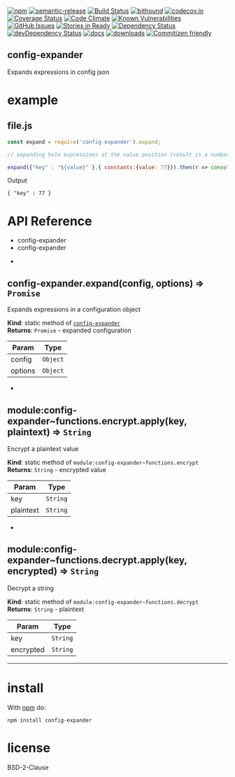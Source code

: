 [![npm](https://img.shields.io/npm/v/config-expander.svg)](https://www.npmjs.com/package/config-expander)
[![semantic-release](https://img.shields.io/badge/%20%20%F0%9F%93%A6%F0%9F%9A%80-semantic--release-e10079.svg)](https://github.com/arlac77/config-expander)
[![Build Status](https://secure.travis-ci.org/arlac77/config-expander.png)](http://travis-ci.org/arlac77/config-expander)
[![bithound](https://www.bithound.io/github/arlac77/config-expander/badges/score.svg)](https://www.bithound.io/github/arlac77/config-expander)
[![codecov.io](http://codecov.io/github/arlac77/config-expander/coverage.svg?branch=master)](http://codecov.io/github/arlac77/config-expander?branch=master)
[![Coverage Status](https://coveralls.io/repos/arlac77/config-expander/badge.svg)](https://coveralls.io/r/arlac77/config-expander)
[![Code Climate](https://codeclimate.com/github/arlac77/config-expander/badges/gpa.svg)](https://codeclimate.com/github/arlac77/config-expander)
[![Known Vulnerabilities](https://snyk.io/test/github/arlac77/config-expander/badge.svg)](https://snyk.io/test/github/arlac77/config-expander)
[![GitHub Issues](https://img.shields.io/github/issues/arlac77/config-expander.svg?style=flat-square)](https://github.com/arlac77/config-expander/issues)
[![Stories in Ready](https://badge.waffle.io/arlac77/config-expander.svg?label=ready&title=Ready)](http://waffle.io/arlac77/config-expander)
[![Dependency Status](https://david-dm.org/arlac77/config-expander.svg)](https://david-dm.org/arlac77/config-expander)
[![devDependency Status](https://david-dm.org/arlac77/config-expander/dev-status.svg)](https://david-dm.org/arlac77/config-expander#info=devDependencies)
[![docs](http://inch-ci.org/github/arlac77/config-expander.svg?branch=master)](http://inch-ci.org/github/arlac77/config-expander)
[![downloads](http://img.shields.io/npm/dm/config-expander.svg?style=flat-square)](https://npmjs.org/package/config-expander)
[![Commitizen friendly](https://img.shields.io/badge/commitizen-friendly-brightgreen.svg)](http://commitizen.github.io/cz-cli/)

config-expander
-------------------

Expands expressions in config json

# example

## file.js

```js
const expand = require('config-expander').expand;

// expanding hole expressions at the value position (result is a number)

expand({"key" : "${value}" },{ constants:{value: 77}}).then(r => console.log(JSON.stringify(r)));
```

Output

```
{ "key" : 77 }
```

# API Reference
- config-expander
- config-expander

* <a name="module_config-expander.expand"></a>

## config-expander.expand(config, options) ⇒ <code>Promise</code>
Expands expressions in a configuration object

**Kind**: static method of <code>[config-expander](#module_config-expander)</code>  
**Returns**: <code>Promise</code> - expanded configuration  

| Param | Type |
| --- | --- |
| config | <code>Object</code> | 
| options | <code>Object</code> | 


* <a name="module_config-expander..functions.encrypt.apply"></a>

## module:config-expander~functions.encrypt.apply(key, plaintext) ⇒ <code>String</code>
Encrypt a plaintext value

**Kind**: static method of <code>module:config-expander~functions.encrypt</code>  
**Returns**: <code>String</code> - encrypted value  

| Param | Type |
| --- | --- |
| key | <code>String</code> | 
| plaintext | <code>String</code> | 


* <a name="module_config-expander..functions.decrypt.apply"></a>

## module:config-expander~functions.decrypt.apply(key, encrypted) ⇒ <code>String</code>
Decrypt a string

**Kind**: static method of <code>module:config-expander~functions.decrypt</code>  
**Returns**: <code>String</code> - plaintext  

| Param | Type |
| --- | --- |
| key | <code>String</code> | 
| encrypted | <code>String</code> | 


* * *

# install

With [npm](http://npmjs.org) do:

```shell
npm install config-expander
```

# license

BSD-2-Clause
